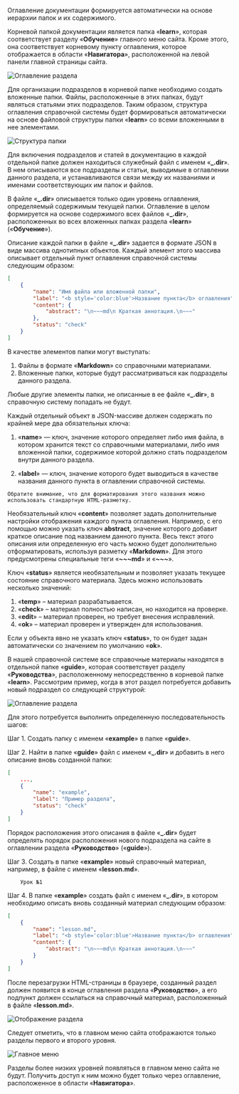 ﻿Оглавление документации формируется автоматически на основе иерархии папок и их содержимого.

Корневой папкой документации является папка «**learn**», которая соответствует разделу «**Обучение**» главного меню сайта. Кроме этого, она соответствует корневому пункту оглавления, которое отображается в области «**Навигатора**», расположенной на левой панели главной страницы сайта.

![Оглавление раздела](learn/images/doc-principles_table-of-contents-01.png "Пример оглавления раздела")

Для организации подразделов в корневой папке необходимо создать вложенные папки. Файлы, расположенные в этих папках, будут являться статьями этих подразделов. Таким образом, структура оглавления справочной системы будет формироваться автоматически на основе файловой структуры папки «**learn**» со всеми вложенными в нее элементами.

![Структура папки](learn/images/help_example3.jpg "Структура папки learn")

Для включения подразделов и статей в документацию в каждой отдельной папке должен находиться служебный файл с именем «**_.dir**». В нем описываются все подразделы и статьи, выводимые в оглавлении данного раздела, и устанавливаются связи между их названиями и именами соответствующих им папок и файлов.

В файле «**\_.dir**» описывается только один уровень оглавления, определяемый содержимым текущей папки. Оглавление в целом формируется на основе содержимого всех файлов «**\_.dir**», расположенных во всех вложенных папках раздела «**learn**» («**Обучение**»).

Описание каждой папки в файле «**\_.dir**» задается в формате JSON в виде массива однотипных объектов. Каждый элемент этого массива описывает отдельный пункт оглавления справочной системы следующим образом:

```json
[
    {
        "name": "Имя файла или вложенной папки",
        "label": "<b style='color:blue'>Название пункта</b> оглавления",
        "content": {
            "abstract": "\n~~~md\n Краткая аннотация.\n~~~"
        },
        "status": "check"
    }
]
```

В качестве элементов папки могут выступать:

1. Файлы в формате «**Markdown**» со справочными материалами.
1. Вложенные папки, которые будут рассматриваться как подразделы данного раздела.

Любые другие элементы папки, не описанные в ее файле «**_.dir**», в справочную систему попадать не будут.

Каждый отдельный объект в JSON-массиве должен содержать по крайней мере два обязательных ключа:

1. «**name**» — ключ, значение которого определяет либо имя файла, в котором хранится текст со справочными материалами, либо имя вложенной папки, содержимое которой должно стать подразделом внутри данного раздела.

1. «**label**» — ключ, значение которого будет выводиться в качестве названия данного пункта в оглавлении справочной системы.

```info _hideGutter
Обратите внимание, что для форматирования этого названия можно использовать стандартную HTML-разметку.
```

Необязательный ключ «**content**» позволяет задать дополнительные настройки отображения каждого пункта оглавления. Например, с его помощью можно указать ключ **abstract**, значение которого добавит краткое описание под названием данного пункта. Весь текст этого описания или определенную его часть можно будет дополнительно отформатировать, используя разметку «**Markdown**». Для этого предусмотрены специальные теги «**~~~md**» и «**~~~**».

Ключ «**status**» является необязательным и позволяет указать текущее состояние справочного материала. Здесь можно использовать несколько значений:

1. «**temp**» – материал разрабатывается.
1. «**check**» – материал полностью написан, но находится на проверке.
1. «**edit**» – материал проверен, но требует внесения исправлений.
1. «**ok**» – материал проверен и утвержден для использования.

Если у объекта явно не указать ключ «**status**», то он будет задан автоматически со значением по умолчанию «**ok**».

В нашей справочной системе все справочные материалы находятся в отдельной папке «**guide**», которая соответствует разделу «**Руководства**», расположенному непосредственно в корневой папке «**learn**». Рассмотрим пример, когда в этот раздел потребуется добавить новый подраздел со следующей структурой:

![Оглавление раздела](learn/images/help_example.jpg "Пример оглавления раздела")

Для этого потребуется выполнить определенную последовательность шагов:

Шаг 1. Создать папку с именем «**example**» в папке «**guide**».

Шаг 2. Найти в папке «**guide**» файл с именем «**_.dir**» и добавить в него описание вновь созданной папки:

```json
[
    ...,
    {
        "name": "example",
        "label": "Пример раздела",
        "status": "check"
    }
]
```

Порядок расположения этого описания в файле «**_.dir**» будет определять порядок расположения нового подраздела на сайте в оглавлении раздела «**Руководство**» («**guide**»).

Шаг 3. Создать в папке «**example**» новый справочный материал, например, в файле с именем «**lesson.md**».

```text
    Урок №1
```

Шаг 4. В папке «**example**» создать файл с именем «**_.dir**», в котором необходимо описать вновь созданный материал следующим образом:

```json
[
    {
        "name": "lesson.md",
        "label": "<b style='color:blue'>Название пункта</b> оглавления",
        "content": {
            "abstract": "\n~~~md\n Краткая аннотация.\n~~~"
        }
    }
]
```

После перезагрузки HTML-страницы в браузере, созданный раздел должен появится в конце оглавления раздела «**Руководство**», а его подпункт должен ссылаться на справочный материал, расположенный в файле «**lesson.md**».

![Отображение раздела](learn/images/help_example2.jpg "Отображение раздела")

Следует отметить, что в главном меню сайта отображаются только разделы первого и второго уровня.

![Главное меню](learn/images/help_menu.jpg "Главное меню")

Разделы более низких уровней появляться в главном меню сайта не будут. Получить доступ к ним можно будет только через оглавление, расположенное в области «**Навигатора**».
